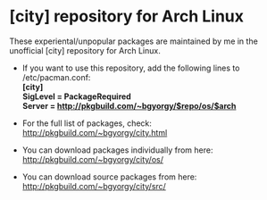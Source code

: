 [city] repository for Arch Linux
================================

These experiental/unpopular packages are maintained by me in the unofficial [city] repository for Arch Linux.

* If you want to use this repository, add the following lines to /etc/pacman.conf:  
  **[city]  
  SigLevel = PackageRequired  
  Server = http://pkgbuild.com/~bgyorgy/$repo/os/$arch**

* For the full list of packages, check:  
  http://pkgbuild.com/~bgyorgy/city.html

* You can download packages individually from here:  
  http://pkgbuild.com/~bgyorgy/city/os/

* You can download source packages from here:  
  http://pkgbuild.com/~bgyorgy/city/src/
